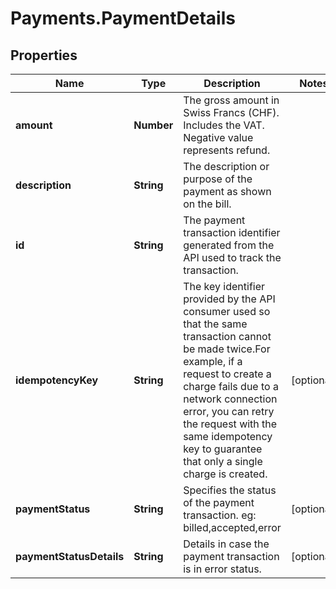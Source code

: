 # Payments.PaymentDetails

## Properties
Name | Type | Description | Notes
------------ | ------------- | ------------- | -------------
**amount** | **Number** | The gross amount in Swiss Francs (CHF). Includes the VAT. Negative value represents refund. | 
**description** | **String** | The description or purpose of the payment as shown on the bill. | 
**id** | **String** | The payment transaction identifier generated from the API used to track the transaction. | 
**idempotencyKey** | **String** | The key identifier provided by the API consumer used so that the same transaction cannot be made twice.For example, if a request to create a charge fails due to a network connection error, you can retry the request with the same idempotency key to guarantee that only a single charge is created. | [optional] 
**paymentStatus** | **String** | Specifies the status of the payment transaction. eg: billed,accepted,error | [optional] 
**paymentStatusDetails** | **String** | Details in case the payment transaction is in error status. | [optional] 


